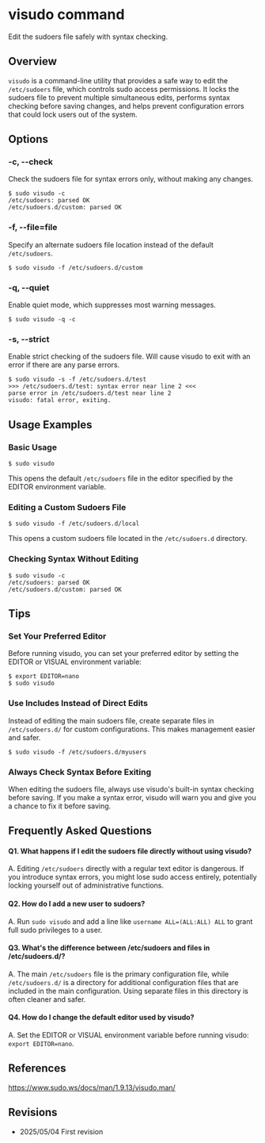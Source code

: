 # visudo command

Edit the sudoers file safely with syntax checking.

## Overview

`visudo` is a command-line utility that provides a safe way to edit the `/etc/sudoers` file, which controls sudo access permissions. It locks the sudoers file to prevent multiple simultaneous edits, performs syntax checking before saving changes, and helps prevent configuration errors that could lock users out of the system.

## Options

### **-c, --check**

Check the sudoers file for syntax errors only, without making any changes.

```console
$ sudo visudo -c
/etc/sudoers: parsed OK
/etc/sudoers.d/custom: parsed OK
```

### **-f, --file=file**

Specify an alternate sudoers file location instead of the default `/etc/sudoers`.

```console
$ sudo visudo -f /etc/sudoers.d/custom
```

### **-q, --quiet**

Enable quiet mode, which suppresses most warning messages.

```console
$ sudo visudo -q -c
```

### **-s, --strict**

Enable strict checking of the sudoers file. Will cause visudo to exit with an error if there are any parse errors.

```console
$ sudo visudo -s -f /etc/sudoers.d/test
>>> /etc/sudoers.d/test: syntax error near line 2 <<<
parse error in /etc/sudoers.d/test near line 2
visudo: fatal error, exiting.
```

## Usage Examples

### Basic Usage

```console
$ sudo visudo
```

This opens the default `/etc/sudoers` file in the editor specified by the EDITOR environment variable.

### Editing a Custom Sudoers File

```console
$ sudo visudo -f /etc/sudoers.d/local
```

This opens a custom sudoers file located in the `/etc/sudoers.d` directory.

### Checking Syntax Without Editing

```console
$ sudo visudo -c
/etc/sudoers: parsed OK
/etc/sudoers.d/custom: parsed OK
```

## Tips

### Set Your Preferred Editor

Before running visudo, you can set your preferred editor by setting the EDITOR or VISUAL environment variable:

```console
$ export EDITOR=nano
$ sudo visudo
```

### Use Includes Instead of Direct Edits

Instead of editing the main sudoers file, create separate files in `/etc/sudoers.d/` for custom configurations. This makes management easier and safer.

```console
$ sudo visudo -f /etc/sudoers.d/myusers
```

### Always Check Syntax Before Exiting

When editing the sudoers file, always use visudo's built-in syntax checking before saving. If you make a syntax error, visudo will warn you and give you a chance to fix it before saving.

## Frequently Asked Questions

#### Q1. What happens if I edit the sudoers file directly without using visudo?
A. Editing `/etc/sudoers` directly with a regular text editor is dangerous. If you introduce syntax errors, you might lose sudo access entirely, potentially locking yourself out of administrative functions.

#### Q2. How do I add a new user to sudoers?
A. Run `sudo visudo` and add a line like `username ALL=(ALL:ALL) ALL` to grant full sudo privileges to a user.

#### Q3. What's the difference between /etc/sudoers and files in /etc/sudoers.d/?
A. The main `/etc/sudoers` file is the primary configuration file, while `/etc/sudoers.d/` is a directory for additional configuration files that are included in the main configuration. Using separate files in this directory is often cleaner and safer.

#### Q4. How do I change the default editor used by visudo?
A. Set the EDITOR or VISUAL environment variable before running visudo: `export EDITOR=nano`.

## References

https://www.sudo.ws/docs/man/1.9.13/visudo.man/

## Revisions

- 2025/05/04 First revision